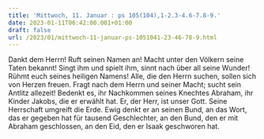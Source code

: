 ```yaml
---
title: 'Mittwoch, 11. Januar : ps 105(104),1-2.3-4.6-7.8-9.'
date: 2023-01-11T06:42:00.001+01:00
draft: false
url: /2023/01/mittwoch-11-januar-ps-1051041-23-46-78-9.html
---
```


Dankt dem Herrn! Ruft seinen Namen an! Macht unter den Völkern seine Taten bekannt! Singt ihm und spielt ihm, sinnt nach über all seine Wunder! Rühmt euch seines heiligen Namens! Alle, die den Herrn suchen, sollen sich von Herzen freuen. Fragt nach dem Herrn und seiner Macht; sucht sein Antlitz allezeit! Bedenkt es, ihr Nachkommen seines Knechtes Abraham, ihr Kinder Jakobs, die er erwählt hat. Er, der Herr, ist unser Gott. Seine Herrschaft umgreift die Erde. Ewig denkt er an seinen Bund, an das Wort, das er gegeben hat für tausend Geschlechter, an den Bund, den er mit Abraham geschlossen, an den Eid, den er Isaak geschworen hat.